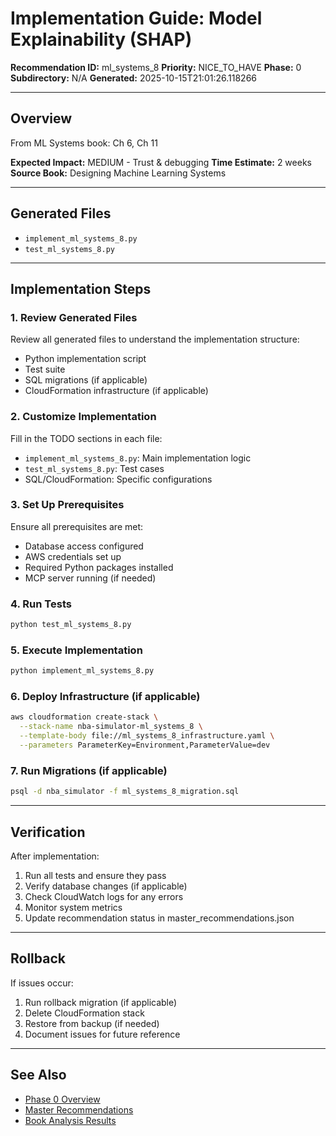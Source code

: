 # Implementation Guide: Model Explainability (SHAP)

**Recommendation ID:** ml_systems_8
**Priority:** NICE_TO_HAVE
**Phase:** 0
**Subdirectory:** N/A
**Generated:** 2025-10-15T21:01:26.118266

---

## Overview

From ML Systems book: Ch 6, Ch 11

**Expected Impact:** MEDIUM - Trust & debugging
**Time Estimate:** 2 weeks
**Source Book:** Designing Machine Learning Systems

---

## Generated Files

- `implement_ml_systems_8.py`
- `test_ml_systems_8.py`

---

## Implementation Steps

### 1. Review Generated Files

Review all generated files to understand the implementation structure:
- Python implementation script
- Test suite
- SQL migrations (if applicable)
- CloudFormation infrastructure (if applicable)

### 2. Customize Implementation

Fill in the TODO sections in each file:
- `implement_ml_systems_8.py`: Main implementation logic
- `test_ml_systems_8.py`: Test cases
- SQL/CloudFormation: Specific configurations

### 3. Set Up Prerequisites

Ensure all prerequisites are met:
- Database access configured
- AWS credentials set up
- Required Python packages installed
- MCP server running (if needed)

### 4. Run Tests

```bash
python test_ml_systems_8.py
```

### 5. Execute Implementation

```bash
python implement_ml_systems_8.py
```

### 6. Deploy Infrastructure (if applicable)

```bash
aws cloudformation create-stack \
  --stack-name nba-simulator-ml_systems_8 \
  --template-body file://ml_systems_8_infrastructure.yaml \
  --parameters ParameterKey=Environment,ParameterValue=dev
```

### 7. Run Migrations (if applicable)

```bash
psql -d nba_simulator -f ml_systems_8_migration.sql
```

---

## Verification

After implementation:
1. Run all tests and ensure they pass
2. Verify database changes (if applicable)
3. Check CloudWatch logs for any errors
4. Monitor system metrics
5. Update recommendation status in master_recommendations.json

---

## Rollback

If issues occur:
1. Run rollback migration (if applicable)
2. Delete CloudFormation stack
3. Restore from backup (if needed)
4. Document issues for future reference

---

## See Also

- [Phase 0 Overview](/Users/ryanranft/nba-simulator-aws/docs/phases/phase_0/)
- [Master Recommendations](/Users/ryanranft/nba-mcp-synthesis/analysis_results/master_recommendations.json)
- [Book Analysis Results](/Users/ryanranft/nba-mcp-synthesis/analysis_results/)
